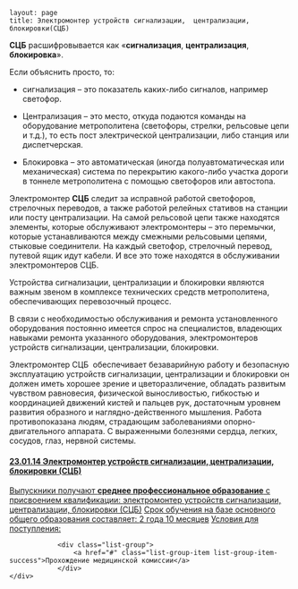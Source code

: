 ```
layout: page
title: Электромонтер устройств сигнализации,  централизации, блокировки(СЦБ)
```

**СЦБ** расшифровывается как «**сигнализация**, **централизация**, **блокировка**».  

Если объяснить просто, то:
- сигнализация – это показатель каких-либо сигналов, например светофор.

-	Централизация – это место, откуда подаются команды на оборудование метрополитена (светофоры, стрелки, рельсовые цепи и т.д.), то есть пост электрической централизации, либо станция или диспетчерская.

-	Блокировка – это автоматическая (иногда полуавтоматическая или механическая) система по перекрытию какого-либо участка дороги в тоннеле метрополитена с помощью светофоров или автостопа.

Электромонтер **СЦБ** следит за исправной работой светофоров, стрелочных переводов, а также работой релейных стативов на станции или посту централизации. На самой рельсовой цепи также находятся элементы, которые обслуживают электромонтеры – это перемычки, которые устанавливаются между смежными рельсовыми цепями, стыковые соединители. На каждый светофор, стрелочный перевод, путевой ящик идут кабели. И все это тоже находятся в обслуживании электромонтеров СЦБ.

Устройства сигнализации, централизации и блокировки являются важным звеном в комплексе технических средств метрополитена, обеспечивающих перевозочный процесс.

В связи с необходимостью обслуживания и ремонта установленного оборудования постоянно имеется спрос на специалистов, владеющих навыками ремонта указанного оборудования, электромонтеров устройств сигнализации, централизации, блокировки.

Электромонтер СЦБ  обеспечивает безаварийную работу и безопасную эксплуатацию устройств сигнализации, централизации и блокировки он должен иметь хорошее зрение и цветоразличение, обладать развитым чувством равновесия, физической выносливостью, гибкостью и координацией движений кистей и пальцев рук, достаточным уровнем развития образного и наглядно-действенного мышления. Работа противопоказана людям, страдающим заболеваниями опорно-двигательного аппарата. С выраженными болезнями сердца, легких, сосудов, глаз, нервной системы.


<div class="just-padding">
<div class="list-group list-group-root well">
  <a href="#" class="list-group-item">
    <h4 class="list-group-item-heading">
      23.01.14 Электромонтер устройств сигнализации, централизации, блокировки (СЦБ)</h4>
    <div class="list-group">
      <a href="#" class="list-group-item">Выпускники получают <strong>среднее профессиональное образование</strong> с присвоением квалификации: <span class="badge info">электромонтер устройств сигнализации, централизации, блокировки (СЦБ)</span></a>
      <a href="#" class="list-group-item list-group-item-info">Срок обучения на базе основного общего образования составляет: <span class="badge">2 года 10 месяцев</span></a>
      <a href="#" class="list-group-item list-group-item-success">Условия для поступления:			</a>

				<div class="list-group">
					<a href="#" class="list-group-item list-group-item-success">Прохождение медицинской комиссии</a>
				</div>
    </div>
  </a>
</div>
</div>
